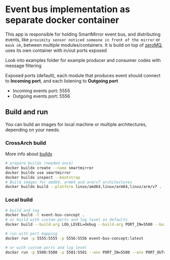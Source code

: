 # Event bus implementation as separate docker container

This app is responsible for holding SmartMirror event bus, and distributing events, like `proximity sensor noticed someone in front of the mirror` or `mask ok`, between multiple modules/containers. It is build on top of [zeroMQ](https://pyzmq.readthedocs.io/en/latest/), uses its own container with in/out ports exposed

Look into examples folder for example producer and consumer codes with message filtering

Exposed ports (default), each module that produces event should connect to **Incoming port**, and each listening to **Outgoing port**
- Incoming events port: 5555
- Outgoing events port: 5556

## Build and run

You can build an images for local machine or multiple architectures, depending on your needs.

### CrossArch build
More info about [buildx](https://docs.docker.com/docker-for-mac/multi-arch/)
```sh
# prepare buildx (needed once)
docker buildx create --name smartmirror
docker buildx use smartmirror
docker buildx inspect --bootstrap
# Build images for amd64, arm64 and arm/v7 architectures
docker buildx build --platform linux/amd64,linux/arm64,linux/arm/v7 .
```

### Local build
```sh
# build and tag
docker build -t event-bus-concept .
# or build with custom ports and log level as defaults
docker build --build-arg LOG_LEVEL=debug --build-arg PORT_IN=5500 --build-arg PORT_OUT=5501 -t event-bus-concept .

# run with port mapping
docker run -p 5555:5555 -p 5556:5556 event-bus-concept:latest

# or with custom ports and log level
docker run -p 5500:5500 -p 5501:5501 --env PORT_IN=5500 --env PORT_OUT=5501 --env LOG_LEVEL=debug event-bus-concept:latest
```
